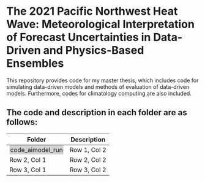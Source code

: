 # The 2021 Pacific Northwest Heat Wave: Meteorological Interpretation of Forecast Uncertainties in Data-Driven and Physics-Based Ensembles

This repository provides code for my master thesis, which includes code for simulating data-driven models and methods of evaluation of data-driven models. Furthermore, codes for climatology computing are also included.

## The code and description in each folder are as follows:

| Folder | Description |
|----------|----------|
|<span style="background-color: lightgray; padding: 2px;">code_aimodel_run| Row 1, Col 2 | 
| Row 2, Col 1 | Row 2, Col 2 |
| Row 3, Col 1 | Row 3, Col 2 |
